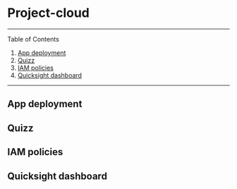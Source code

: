 # Project-cloud

---

Table of Contents

1.  [App deployment](#deployment)
2.  [Quizz](#quizz)
3.  [IAM policies](#iam)
4.  [Quicksight dashboard](#dashboard)

---
<div id='deployment'/>
  
## App deployment

<div id='quizz'/>
  
## Quizz

<div id='quizz'/>
  
## IAM policies

<div id='dashboard'/>
  
## Quicksight dashboard
